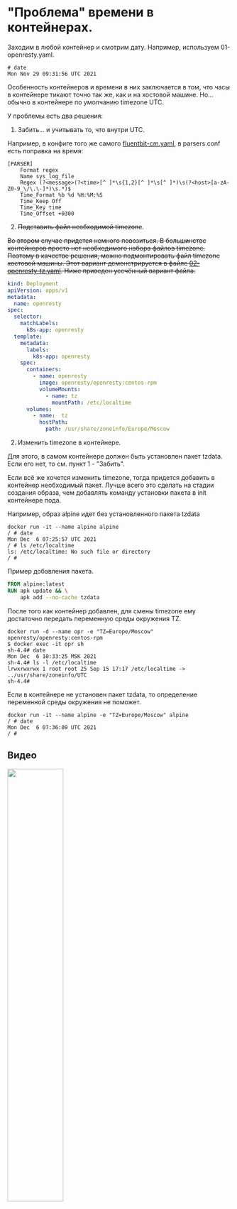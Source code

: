 # "Проблема" времени в контейнерах.

Заходим в любой контейнер и смотрим дату. Например, используем 01-openresty.yaml. 

    # date
    Mon Nov 29 09:31:56 UTC 2021

Особенность контейнеров и времени в них заключается в том, что часы в контейнере тикают точно так же,
как и на хостовой машине. Но... обычно в контейнере по умолчанию timezone UTC.

У проблемы есть два решения:

1. Забить... и учитывать то, что внутри UTC. 

Например, в конфиге того же самого [fluentbit-cm.yaml](../k8s-step-by-step/06-logs/04-fluentbit-cm.yaml), 
в parsers.conf есть поправка на время:

```
[PARSER]
    Format regex
    Name sys_log_file
    Regex (?<message>(?<time>[^ ]*\s{1,2}[^ ]*\s[^ ]*)\s(?<host>[a-zA-Z0-9_\/\.\-]*)\s.*)$
    Time_Format %b %d %H:%M:%S
    Time_Keep Off
    Time_Key time
    Time_Offset +0300
```

2. ~~Подставить файл необходимой timezone~~.

~~Во втором случае придется немного повозиться. В большинстве контейнеров просто нет необходимого набора файлов
timezone. Поэтому в качестве решения, можно подмонтировать файл timezone хостовой машины. Этот вариант демонстрируется 
в файле [02-openresty-tz.yaml](manifests/02-openresty-tz.yaml). Ниже приведен усечённый вариант файла.~~

```yaml
kind: Deployment
apiVersion: apps/v1
metadata:
  name: openresty
spec:
  selector:
    matchLabels:
      k8s-app: openresty
  template:
    metadata:
      labels:
        k8s-app: openresty
    spec:
      containers:
        - name: openresty
          image: openresty/openresty:centos-rpm
          volumeMounts:
            - name: tz
              mountPath: /etc/localtime
      volumes:
        - name:  tz
          hostPath:
            path: /usr/share/zoneinfo/Europe/Moscow
```

2. Изменить timezone в контейнере.

Для этого, в самом контейнере должен быть установлен пакет tzdata. Если его нет, то см. пункт 1 - "Забить".

Если всё же хочется изменить timezone, тогда придется добавить в контейнер необходимый пакет. Лучше всего это сделать
на стадии создания образа, чем добавлять команду установки пакета в init контейнере пода.

Например, образ alpine идет без установленного пакета tzdata

```
docker run -it --name alpine alpine
/ # date
Mon Dec  6 07:25:57 UTC 2021
/ # ls /etc/localtime
ls: /etc/localtime: No such file or directory
/ #
```

Пример добавления пакета.

```dockerfile
FROM alpine:latest
RUN apk update && \
    apk add --no-cache tzdata
```

После того как контейнер добавлен, для смены timezone ему достаточно передать переменную среды окружения
TZ.

```
docker run -d --name opr -e "TZ=Europe/Moscow" openresty/openresty:centos-rpm
$ docker exec -it opr sh
sh-4.4# date
Mon Dec  6 10:33:25 MSK 2021
sh-4.4# ls -l /etc/localtime
lrwxrwxrwx 1 root root 25 Sep 15 17:17 /etc/localtime -> ../usr/share/zoneinfo/UTC
sh-4.4#
```

Если в контейнере не установен пакет tzdata, то определение переменной среды окружения не поможет.

```
docker run -it --name alpine -e "TZ=Europe/Moscow" alpine
/ # date
Mon Dec  6 07:36:09 UTC 2021
/ #
```

## Видео

[<img src="https://img.youtube.com/vi/2N_4jcG9dMA/maxresdefault.jpg" width="50%">](https://www.youtube.com/watch?v=g-fFv8JbeSg)
